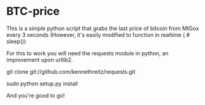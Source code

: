 BTC-price
=========

This is a simple python script that grabs the last price of bitcoin from MtGox every 3 seconds 
(However, it's easily modified to function in realtime ( # sleep())


For this to work you will need the requests module in python, an improvement upon urllib2.

git clone git://github.com/kennethreitz/requests.git

sudo python setup.py install

And you're good to go!
